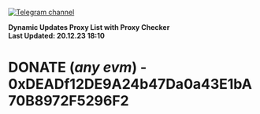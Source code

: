 [![Telegram channel](https://img.shields.io/endpoint?url=https://runkit.io/damiankrawczyk/telegram-badge/branches/master?url=https://t.me/n4z4v0d)](https://t.me/n4z4v0d) 

**Dynamic Updates Proxy List with Proxy Checker**  
**Last Updated: 20.12.23 18:10**

# DONATE (_any evm_) - 0xDEADf12DE9A24b47Da0a43E1bA70B8972F5296F2
